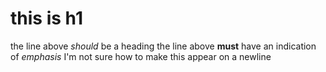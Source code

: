 # this is h1
the line above *should* be a heading 
the line above **must** have an indication of _emphasis_
I'm not sure how to make this appear on a newline
